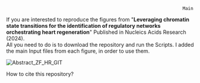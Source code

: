                                                                       Main
If you are interested to reproduce the figures from "**Leveraging chromatin state transitions for the identification of regulatory networks orchestrating heart regeneration**" Published in Nucleics Acids Research (2024).<br />
All you need to do is to download the repository and run the Scripts. I added the main Input files from each figure, in order to use them.

![Abstract_ZF_HR_GIT](https://github.com/jcorder316/01HIS_Chrom_Factors/assets/48988005/03a4e28f-ca4d-4e30-b4a8-6ff92206ccc2)


How to cite this repository?<br />
